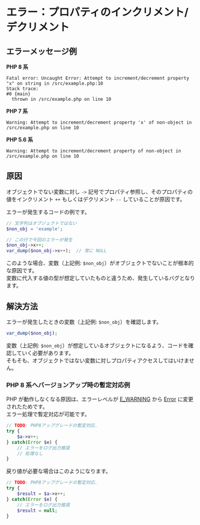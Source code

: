 # エラー：プロパティのインクリメント/デクリメント

## エラーメッセージ例

**PHP 8 系**

```log
Fatal error: Uncaught Error: Attempt to increment/decrement property "x" on string in /src/example.php:10
Stack trace:
#0 {main}
  thrown in /src/example.php on line 10
```

**PHP 7 系**

```log
Warning: Attempt to increment/decrement property 'x' of non-object in /src/example.php on line 10
```

**PHP 5.6 系**

```log
Warning: Attempt to increment/decrement property of non-object in /src/example.php on line 10
```

## 原因

オブジェクトでない変数に対し `->` 記号でプロパティ参照し、そのプロパティの値をインクリメント `++` もしくはデクリメント `--` していることが原因です。

エラーが発生するコードの例です。

```php
// 文字列はオブジェクトではない
$non_obj = 'example';

// この行で今回のエラーが発生
$non_obj->x++;
var_dump($non_obj->x++);  // 常に NULL
```

このような場合、変数（上記例: `$non_obj`）がオブジェクトでないことが根本的な原因です。  
変数に代入する値の型が想定していたものと違うため、発生しているバグとなります。

## 解決方法

エラーが発生したときの変数（上記例: `$non_obj`）を確認します。

```php
var_dump($non_obj);
```

変数（上記例: `$non_obj`）が想定しているオブジェクトになるよう、コードを確認していく必要があります。  
そもそも、オブジェクトではない変数に対しプロパティアクセスしてはいけません。

### PHP 8 系へバージョンアップ時の暫定対応例

PHP が動作しなくなる原因は、エラーレベルが [E_WARNING] から [Error] に変更されたためです。  
エラー処理で暫定対応が可能です。  

```php
// TODO: PHP8アップグレードの暫定対応.
try {
    $a->x++;
} catch(Error $e) {
    // エラーをログ出力推奨
    // 処理なし
}
```

戻り値が必要な場合はこのようになります。

```php
// TODO: PHP8アップグレードの暫定対応.
try {
    $result = $a->x++;
} catch(Error $e) {
    // エラーをログ出力推奨
    $result = null;
}
```

[E_WARNING]: <https://www.php.net/manual/ja/errorfunc.constants.php>
[Error]: <https://www.php.net/manual/ja/class.error.php>